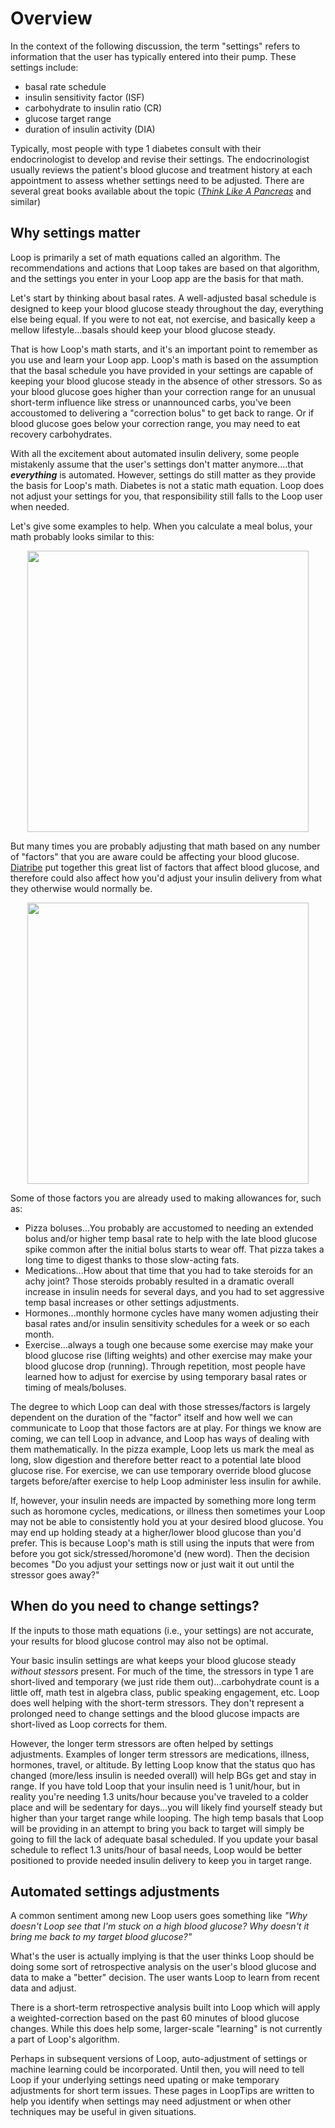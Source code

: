 # Overview

In the context of the following discussion, the term "settings" refers to information that the user has typically entered into their pump.  These settings include:

* basal rate schedule
* insulin sensitivity factor (ISF)
* carbohydrate to insulin ratio (CR)
* glucose target range
* duration of insulin activity (DIA)

Typically, most people with type 1 diabetes consult with their endocrinologist to develop and revise their settings.  The endocrinologist usually reviews the patient's blood glucose and treatment history at each appointment to assess whether settings need to be adjusted.  There are several great books available about the topic ([*Think Like A Pancreas*](https://www.amazon.com/Think-Like-Pancreas-Practical-Insulin-Completely/dp/0738215147) and similar)

## Why settings matter

Loop is primarily a set of math equations called an algorithm.  The recommendations and actions that Loop takes are based on that algorithm, and the settings you enter in your Loop app are the basis for that math.

Let's start by thinking about basal rates.  A well-adjusted basal schedule is designed to keep your blood glucose steady throughout the day, everything else being equal. If you were to not eat, not exercise, and basically keep a mellow lifestyle...basals should keep your blood glucose steady.  

That is how Loop's math starts, and it's an important point to remember as you use and learn your Loop app.  Loop's math is based on the assumption that the basal schedule you have provided in your settings are capable of keeping your blood glucose steady in the absence of other stressors.  So as your blood glucose goes higher than your correction range for an unusual short-term influence like stress or unannounced carbs, you've been accoustomed to delivering a "correction bolus" to get back to range. Or if blood glucose goes below your correction range, you may need to eat recovery carbohydrates.

With all the excitement about automated insulin delivery, some people mistakenly assume that the user's settings don't matter anymore....that **<i>everything</i>** is automated. However, settings do still matter as they provide the basis for Loop's math.  Diabetes is not a static math equation. Loop does not adjust your settings for you, that responsibility still falls to the Loop user when needed.

Let's give some examples to help.  When you calculate a meal bolus, your math probably looks similar to this:

<p align="center">
<img src="../img/bolus-equation.jpg" width="450">
</p>

But many times you are probably adjusting that math based on any number of "factors" that you are aware could be affecting your blood glucose. [Diatribe](https://diabetesresearchconnection.org/42-factors-affect-blood-glucose/) put together this great list of factors that affect blood glucose, and therefore could also affect how you'd adjust your insulin delivery from what they otherwise would normally be.

<p align="center">
<img src="../img/bg-factors.png" width="450">
</p>

Some of those factors you are already used to making allowances for, such as:

* Pizza boluses...You probably are accustomed to needing an extended bolus and/or higher temp basal rate to help with the late blood glucose spike common after the initial bolus starts to wear off.  That pizza takes a long time to digest thanks to those slow-acting fats.  
* Medications...How about that time that you had to take steroids for an achy joint?  Those steroids probably resulted in a dramatic overall increase in insulin needs for several days, and you had to set aggressive temp basal increases or other settings adjustments.
* Hormones...monthly hormone cycles have many women adjusting their basal rates and/or insulin sensitivity schedules for a week or so each month.
* Exercise...always a tough one because some exercise may make your blood glucose rise (lifting weights) and other exercise may make your blood glucose drop (running).  Through repetition, most people have learned how to adjust for exercise by using temporary basal rates or timing of meals/boluses.

The degree to which Loop can deal with those stresses/factors is largely dependent on the duration of the "factor" itself and how well we can communicate to Loop that those factors are at play.  For things we know are coming, we can tell Loop in advance, and Loop has ways of dealing with them mathematically.  In the pizza example, Loop lets us mark the meal as long, slow digestion and therefore better react to a potential late blood glucose rise.  For exercise, we can use temporary override blood glucose targets before/after exercise to help Loop administer less insulin for awhile.

If, however, your insulin needs are impacted by something more long term such as horomone cycles, medications, or illness then sometimes your Loop may not be able to consistently hold you at your desired blood glucose.  You may end up holding steady at a higher/lower blood glucose than you'd prefer.  This is because Loop's math is still using the inputs that were from before you got sick/stressed/horomone'd (new word).  Then the decision becomes "Do you adjust your settings now or just wait it out until the stressor goes away?" 

## When do you need to change settings?

If the inputs to those math equations (i.e., your settings) are not accurate, your results for blood glucose control may also not be optimal.

Your basic insulin settings are what keeps your blood glucose steady *without stessors* present.  For much of the time, the stressors in type 1 are short-lived and temporary (we just ride them out)...carbohydrate count is a little off, math test in algebra class, public speaking engagement, etc.  Loop does well helping with the short-term stressors.  They don't represent a prolonged need to change settings and the blood glucose impacts are short-lived as Loop corrects for them.

However, the longer term stressors are often helped by settings adjustments.  Examples of longer term stressors are medications, illness, hormones, travel, or altitude.   By letting Loop know that the status quo has changed (more/less insulin is needed overall) will help BGs get and stay in range.  If you have told Loop that your insulin need is 1 unit/hour, but in reality you're needing 1.3 units/hour because you've traveled to a colder place and will be sedentary for days...you will likely find yourself steady but higher than your target range while looping.  The high temp basals that Loop will be providing in an attempt to bring you back to target will simply be going to fill the lack of adequate basal scheduled.  If you update your basal schedule to reflect 1.3 units/hour of basal needs, Loop would be better positioned to provide needed insulin delivery to keep you in target range.

## Automated settings adjustments

A common sentiment among new Loop users goes something like *"Why doesn't Loop see that I'm stuck on a high blood glucose?  Why doesn't it bring me back to my target blood glucose?"*

What's the user is actually implying is that the user thinks Loop should be doing some sort of retrospective analysis on the user's blood glucose and data to make a "better" decision.   The user wants Loop to learn from recent data and adjust.  

There is a short-term retrospective analysis built into Loop which will apply a weighted-correction based on the past 60 minutes of blood glucose changes.  While this does help some, larger-scale "learning" is not currently a part of Loop's algorithm. 

Perhaps in subsequent versions of Loop, auto-adjustment of settings or machine learning could be incorporated.  Until then, you will need to tell Loop if your underlying settings need upating or make temporary adjustments for short term issues. These pages in LoopTips are written to help you identify when settings may need adjustment or when other techniques may be useful in given situations.


